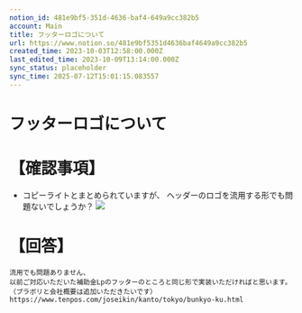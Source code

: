 ```yaml
---
notion_id: 481e9bf5-351d-4636-baf4-649a9cc382b5
account: Main
title: フッターロゴについて
url: https://www.notion.so/481e9bf5351d4636baf4649a9cc382b5
created_time: 2023-10-03T12:58:00.000Z
last_edited_time: 2023-10-09T13:14:00.000Z
sync_status: placeholder
sync_time: 2025-07-12T15:01:15.083557
---
```

# フッターロゴについて

# 【確認事項】
- コピーライトとまとめられていますが、
ヘッダーのロゴを流用する形でも問題ないでしょうか？
![](https://prod-files-secure.s3.us-west-2.amazonaws.com/736adce6-a3a4-4a64-9f74-d9aa055c96d2/2baa7298-3cdc-449e-84d1-bc69110d1727/Untitled.png?X-Amz-Algorithm=AWS4-HMAC-SHA256&X-Amz-Content-Sha256=UNSIGNED-PAYLOAD&X-Amz-Credential=ASIAZI2LB466444L734S%2F20250719%2Fus-west-2%2Fs3%2Faws4_request&X-Amz-Date=20250719T051348Z&X-Amz-Expires=3600&X-Amz-Security-Token=IQoJb3JpZ2luX2VjEIT%2F%2F%2F%2F%2F%2F%2F%2F%2F%2FwEaCXVzLXdlc3QtMiJHMEUCIByKh53%2FCHfpb1wUECR2kF47urlYRb7MsOCaIhyglx4dAiEA7AWBxpWjhBdYRjZOdcC%2FX4Y91aNfeLMS8yYz1dDB6%2BAqiAQInf%2F%2F%2F%2F%2F%2F%2F%2F%2F%2FARAAGgw2Mzc0MjMxODM4MDUiDO%2BR6PT1fJbC8P4S9yrcAwdhYo9uKNSBK0cWkgGhGVzbWcWHd63TygvDAUnMU%2BIaBTw81Qfla5RkcwmHbt5HOF34gkm9fEL7aLF%2FHQd4H057OzdMmDN5FII3i7pxKIyNVD6AqTBBC5CVc1kvYvGpVSEcBrgZ7mSdtAYdYLmpFuivtMPQ4AhzMoBbLG6CuU6PjdkfN8nKBo%2B0Z%2BVj423DXaJq5Odzr3iaqKsTWT4lNS4b%2B4l0uNQeJta34fX%2B8sIx%2BZHdGykM%2BbfIX%2B2nfpF%2B8CzLkKSUgPTvrPzKkTQi%2FEw8HPjjsRC4ccsdk3UQxiYzMrrLUPWAKzw7fPrqwEm7EbNTvr3%2BPyHZeSNt1AP2Pc93zhyvJDvmGRpEk2G%2B4F8U77eEO0jJMgtmx2ow1PRCuJ7Ku9UHGGPGnZOYJGfYIxiDqyfCZcNHb4Z8y%2Bg4DYk4w67HWkM2irYNLgGbXzd9yv%2BGvQWXnsH6pDNhrKJqY%2FYnB%2BqYftBnNXbsIjApjZITgMVGJ4hWL%2BdxmHXOnu6etGXSe4w1FDBrNA1j1OUIhInYDuFD%2BFEiwniIHtPDtatUN6lijUpBEHI2UCgPDILFqH1wKBBdFA2z1pGWnR6vRXSlKIiqwGfCX%2FZ9xlXKklGi%2BlxBsF4eKmN1M7CUMP2q7MMGOqUB7GYix05wqhPz21cg8ij%2BeL5WHn%2BNfRs%2FT7T%2FODFvDbqJNgP3GKZg94mZZH6l8r58dDgYwyQvO7VOVGpa1VJko9M1av8Ly6IjHVrst8FP%2Fgbv%2FR7Nvj6e%2F0gpszLq32v3BHmpJ9ceN0u0dFF0EOn0EAPufJgPX63ljwNBs%2BJ0f%2FphZo5ocBhZ7JDkaya%2FWjT3UyQ6RjDoR5Sl2lID1mbECdfrM3xq&X-Amz-Signature=9b6af241844d49e1fc4b74bc1513971fa602cadd25d75b909022d6c38bfdcbb5&X-Amz-SignedHeaders=host&x-amz-checksum-mode=ENABLED&x-id=GetObject)
# 【回答】
```plain text
流用でも問題ありません、
以前ご対応いただいた補助金Lpのフッターのところと同じ形で実装いただければと思います。
（プラボリと会社概要は追加いただきたいです）
https://www.tenpos.com/joseikin/kanto/tokyo/bunkyo-ku.html
```